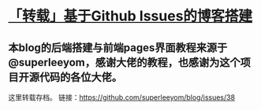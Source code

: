 # [「转载」基于Github Issues的博客搭建](https://github.com/hadwinn/blog/issues/3)

## 本blog的后端搭建与前端pages界面教程来源于@superleeyom，感谢大佬的教程，也感谢为这个项目开源代码的各位大佬。

这里转载存档。
链接：https://github.com/superleeyom/blog/issues/38